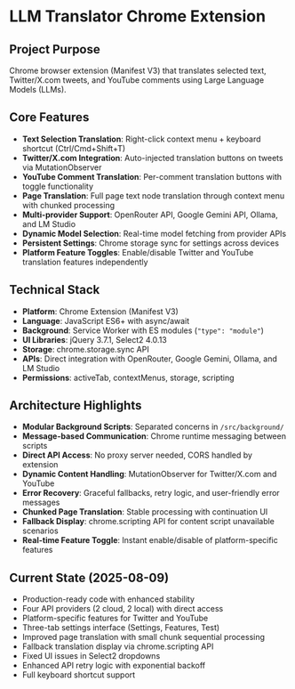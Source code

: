 # LLM Translator Chrome Extension

## Project Purpose
Chrome browser extension (Manifest V3) that translates selected text, Twitter/X.com tweets, and YouTube comments using Large Language Models (LLMs).

## Core Features
- **Text Selection Translation**: Right-click context menu + keyboard shortcut (Ctrl/Cmd+Shift+T)
- **Twitter/X.com Integration**: Auto-injected translation buttons on tweets via MutationObserver
- **YouTube Comment Translation**: Per-comment translation buttons with toggle functionality
- **Page Translation**: Full page text node translation through context menu with chunked processing
- **Multi-provider Support**: OpenRouter API, Google Gemini API, Ollama, and LM Studio
- **Dynamic Model Selection**: Real-time model fetching from provider APIs
- **Persistent Settings**: Chrome storage sync for settings across devices
- **Platform Feature Toggles**: Enable/disable Twitter and YouTube translation features independently

## Technical Stack
- **Platform**: Chrome Extension (Manifest V3)
- **Language**: JavaScript ES6+ with async/await
- **Background**: Service Worker with ES modules (`"type": "module"`)
- **UI Libraries**: jQuery 3.7.1, Select2 4.0.13
- **Storage**: chrome.storage.sync API
- **APIs**: Direct integration with OpenRouter, Google Gemini, Ollama, and LM Studio
- **Permissions**: activeTab, contextMenus, storage, scripting

## Architecture Highlights
- **Modular Background Scripts**: Separated concerns in `/src/background/`
- **Message-based Communication**: Chrome runtime messaging between scripts
- **Direct API Access**: No proxy server needed, CORS handled by extension
- **Dynamic Content Handling**: MutationObserver for Twitter/X.com and YouTube
- **Error Recovery**: Graceful fallbacks, retry logic, and user-friendly error messages
- **Chunked Page Translation**: Stable processing with continuation UI
- **Fallback Display**: chrome.scripting API for content script unavailable scenarios
- **Real-time Feature Toggle**: Instant enable/disable of platform-specific features

## Current State (2025-08-09)
- Production-ready code with enhanced stability
- Four API providers (2 cloud, 2 local) with direct access
- Platform-specific features for Twitter and YouTube
- Three-tab settings interface (Settings, Features, Test)
- Improved page translation with small chunk sequential processing
- Fallback translation display via chrome.scripting API
- Fixed UI issues in Select2 dropdowns
- Enhanced API retry logic with exponential backoff
- Full keyboard shortcut support